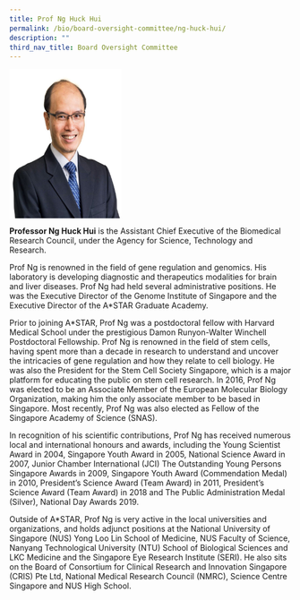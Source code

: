 ```yaml
---
title: Prof Ng Huck Hui
permalink: /bio/board-oversight-committee/ng-huck-hui/
description: ""
third_nav_title: Board Oversight Committee
---
```

<img src="/images/Bio/Board%20Oversight%20Committee/prof-ng-huck-hui.jpg" align="center" style="width:200px">

**Professor Ng Huck Hui** is the Assistant Chief Executive of the Biomedical Research Council, under the Agency for Science, Technology and Research.

Prof Ng is renowned in the field of gene regulation and genomics. His laboratory is developing diagnostic and therapeutics modalities for brain and liver diseases. Prof Ng had held several administrative positions. He was the Executive Director of the Genome Institute of Singapore and the Executive Director of the A\*STAR Graduate Academy.

Prior to joining A\*STAR, Prof Ng was a postdoctoral fellow with Harvard Medical School under the prestigious Damon Runyon-Walter Winchell Postdoctoral Fellowship. Prof Ng is renowned in the field of stem cells, having spent more than a decade in research to understand and uncover the intricacies of gene regulation and how they relate to cell biology. He was also the President for the Stem Cell Society Singapore, which is a major platform for educating the public on stem cell research. In 2016, Prof Ng was elected to be an Associate Member of the European Molecular Biology Organization, making him the only associate member to be based in Singapore. Most recently, Prof Ng was also elected as Fellow of the Singapore Academy of Science (SNAS).

In recognition of his scientific contributions, Prof Ng has received numerous local and international honours and awards, including the Young Scientist Award in 2004, Singapore Youth Award in 2005, National Science Award in 2007, Junior Chamber International (JCI) The Outstanding Young Persons Singapore Awards in 2009, Singapore Youth Award (Commendation Medal) in 2010, President’s Science Award (Team Award) in 2011, President’s Science Award (Team Award) in 2018 and The Public Administration Medal (Silver), National Day Awards 2019.

Outside of A\*STAR, Prof Ng is very active in the local universities and organizations, and holds adjunct positions at the National University of Singapore (NUS) Yong Loo Lin School of Medicine, NUS Faculty of Science, Nanyang Technological University (NTU) School of Biological Sciences and LKC Medicine and the Singapore Eye Research Institute (SERI). He also sits on the Board of Consortium for Clinical Research and Innovation Singapore (CRIS) Pte Ltd, National Medical Research Council (NMRC), Science Centre Singapore and NUS High School.
